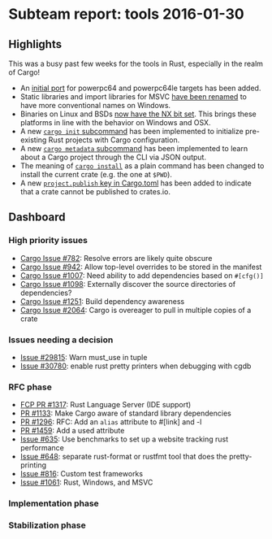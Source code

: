 # Subteam report: tools 2016-01-30

## Highlights

This was a busy past few weeks for the tools in Rust, especially in the realm of
Cargo!

* An [initial port][ppc] for powerpc64 and powerpc64le targets has been added.
* Static libraries and import libraries for MSVC [have been
  renamed][msvc-rename] to have more conventional names on Windows.
* Binaries on Linux and BSDs [now have the NX bit set][nx]. This brings these
  platforms in line with the behavior on Windows and OSX.
* A new [`cargo init` subcommand][cargo-init] has been implemented to initialize
  pre-existing Rust projects with Cargo configuration.
* A new [`cargo metadata` subcommand][cargo-metadata] has been implemented to
  learn about a Cargo project through the CLI via JSON output.
* The meaning of [`cargo install`][cargo-install] as a plain command has been
  changed to install the current crate (e.g. the one at `$PWD`).
* A new [`project.publish` key in Cargo.toml][cargo-private] has been added to
  indicate that a crate cannot be published to crates.io.

[ppc]: https://github.com/rust-lang/rust/pull/30946
[msvc-rename]: https://github.com/rust-lang/rust/pull/29520
[nx]: https://github.com/rust-lang/rust/pull/30859
[cargo-init]: https://github.com/rust-lang/cargo/pull/2081
[cargo-metadata]: https://github.com/rust-lang/cargo/pull/2196
[cargo-install]: https://github.com/rust-lang/cargo/pull/2317
[cargo-private]: https://github.com/rust-lang/cargo/pull/2321

## Dashboard

### High priority issues

- [Cargo Issue #782](https://github.com/rust-lang/cargo/issues/782):
  Resolve errors are likely quite obscure
- [Cargo Issue #942](https://github.com/rust-lang/cargo/issues/942):
  Allow top-level overrides to be stored in the manifest
- [Cargo Issue #1007](https://github.com/rust-lang/cargo/issues/1007):
  Need ability to add dependencies based on `#[cfg()]`
- [Cargo Issue #1098](https://github.com/rust-lang/cargo/issues/1098):
  Externally discover the source directories of dependencies?
- [Cargo Issue #1251](https://github.com/rust-lang/cargo/issues/1251):
  Build dependency awareness
- [Cargo Issue #2064](https://github.com/rust-lang/cargo/issues/2064):
  Cargo is overeager to pull in multiple copies of a crate

### Issues needing a decision

- [Issue #29815](https://github.com/rust-lang/rust/pull/29815):
  Warn must_use in tuple
- [Issue #30780](https://github.com/rust-lang/rust/pull/30780):
  enable rust pretty printers when debugging with cgdb

### RFC phase

- [FCP PR #1317](https://github.com/rust-lang/rfcs/pull/1317):
  Rust Language Server (IDE support)
- [PR #1133](https://github.com/rust-lang/rfcs/pull/1133):
  Make Cargo aware of standard library dependencies
- [PR #1296](https://github.com/rust-lang/rfcs/pull/1296):
  RFC: Add an `alias` attribute to #[link] and -l
- [PR #1459](https://github.com/rust-lang/rfcs/pull/1459):
  Add a used attribute
- [Issue #635](https://github.com/rust-lang/rfcs/issues/635):
  Use benchmarks to set up a website tracking rust performance
- [Issue #648](https://github.com/rust-lang/rfcs/issues/648):
  separate rust-format or rustfmt tool that does the pretty-printing
- [Issue #816](https://github.com/rust-lang/rfcs/issues/816):
  Custom test frameworks
- [Issue #1061](https://github.com/rust-lang/rfcs/issues/1061):
  Rust, Windows, and MSVC

### Implementation phase


### Stabilization phase


